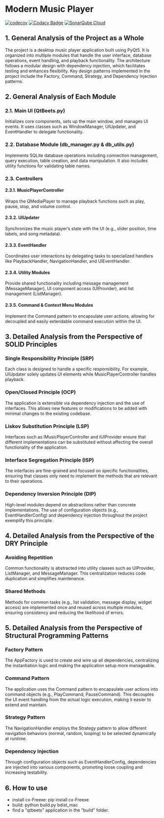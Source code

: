# Modern Music Player

[![codecov](https://codecov.io/gh/harley029/PyQt_Advanced_Music_Player/branch/main/graph/badge.svg?token=6RNGBY6IXK)](https://codecov.io/gh/harley029/PyQt_Advanced_Music_Player)
[![Codacy Badge](https://app.codacy.com/project/badge/Grade/26102897f0694ae4b45d9106dc270160)](https://app.codacy.com/gh/harley029/PyQt_Advanced_Music_Player/dashboard?utm_source=gh&utm_medium=referral&utm_content=&utm_campaign=Badge_grade)
[![SonarQube Cloud](https://sonarcloud.io/images/project_badges/sonarcloud-light.svg)](https://sonarcloud.io/summary/new_code?id=harley029_PyQt_Advanced_Music_Player)

## 1. General Analysis of the Project as a Whole

The project is a desktop music player application built using PyQt5. It is organized into multiple modules that handle the user interface, database operations, event handling, and playback functionality. The architecture follows a modular design with dependency injection, which facilitates testing and enhances flexibility. Key design patterns implemented in the project include the Factory, Command, Strategy, and Dependency Injection patterns.

## 2. General Analysis of Each Module

### 2.1. Main UI (QtBeets.py)

Initializes core components, sets up the main window, and manages UI events. It uses classes such as WindowManager, UIUpdater, and EventHandler to delegate functionality.

### 2.2. Database Module (db_manager.py & db_utils.py)

Implements SQLite database operations including connection management, query execution, table creation, and data manipulation. It also includes utility functions for validating table names.

### 2.3. Controllers

#### 2.3.1. MusicPlayerController

Wraps the QMediaPlayer to manage playback functions such as play, pause, stop, and volume control.

#### 2.3.2. UIUpdater

Synchronizes the music player’s state with the UI (e.g., slider position, time labels, and song metadata).

#### 2.3.3. EventHandler

Coordinates user interactions by delegating tasks to specialized handlers like PlaybackHandler, NavigationHandler, and UIEventHandler.

#### 2.3.4. Utility Modules

Provide shared functionality including message management (MessageManager), UI component access (UIProvider), and list management (ListManager).

#### 2.3.5. Command & Context Menu Modules

Implement the Command pattern to encapsulate user actions, allowing for decoupled and easily extendable command execution within the UI.

## 3. Detailed Analysis from the Perspective of SOLID Principles

### Single Responsibility Principle (SRP)

Each class is designed to handle a specific responsibility. For example, UIUpdater solely updates UI elements while MusicPlayerController handles playback.

### Open/Closed Principle (OCP)

The application is extensible via dependency injection and the use of interfaces. This allows new features or modifications to be added with minimal changes to the existing codebase.

### Liskov Substitution Principle (LSP)

Interfaces such as IMusicPlayerController and IUIProvider ensure that different implementations can be substituted without affecting the overall functionality of the application.

### Interface Segregation Principle (ISP)

The interfaces are fine-grained and focused on specific functionalities, ensuring that classes only need to implement the methods that are relevant to their operations.

### Dependency Inversion Principle (DIP)

High-level modules depend on abstractions rather than concrete implementations. The use of configuration objects (e.g., EventHandlerConfig) and dependency injection throughout the project exemplify this principle.

## 4. Detailed Analysis from the Perspective of the DRY Principle

### Avoiding Repetition

Common functionality is abstracted into utility classes such as UIProvider, ListManager, and MessageManager. This centralization reduces code duplication and simplifies maintenance.

### Shared Methods

Methods for common tasks (e.g., list validation, message display, widget access) are implemented once and reused across multiple modules, ensuring consistency and reducing the likelihood of errors.

## 5. Detailed Analysis from the Perspective of Structural Programming Patterns

### Factory Pattern

The AppFactory is used to create and wire up all dependencies, centralizing the instantiation logic and making the application setup more manageable.

### Command Pattern

The application uses the Command pattern to encapsulate user actions into command objects (e.g., PlayCommand, PauseCommand). This decouples the UI event handling from the actual logic execution, making it easier to extend and maintain.

### Strategy Pattern

The NavigationHandler employs the Strategy pattern to allow different navigation behaviors (normal, random, looping) to be selected dynamically at runtime.

### Dependency Injection

Through configuration objects such as EventHandlerConfig, dependencies are injected into various components, promoting loose coupling and increasing testability.

## 6. How to use

- install сx-Freexe: pip install сx-Freexe
- build: python build.py bdist_mac
- find a "qtbeets" application in the "build" folder.
